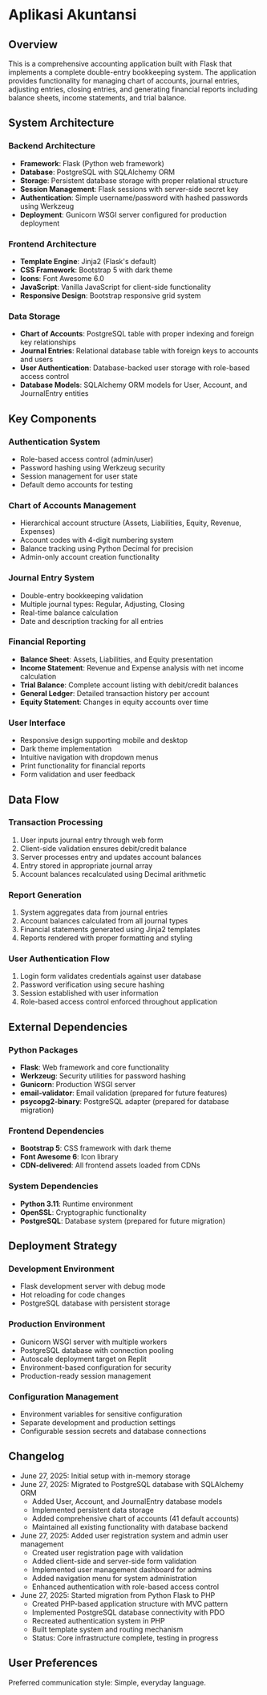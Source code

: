 # Aplikasi Akuntansi

## Overview

This is a comprehensive accounting application built with Flask that implements a complete double-entry bookkeeping system. The application provides functionality for managing chart of accounts, journal entries, adjusting entries, closing entries, and generating financial reports including balance sheets, income statements, and trial balance.

## System Architecture

### Backend Architecture
- **Framework**: Flask (Python web framework)
- **Database**: PostgreSQL with SQLAlchemy ORM
- **Storage**: Persistent database storage with proper relational structure
- **Session Management**: Flask sessions with server-side secret key
- **Authentication**: Simple username/password with hashed passwords using Werkzeug
- **Deployment**: Gunicorn WSGI server configured for production deployment

### Frontend Architecture
- **Template Engine**: Jinja2 (Flask's default)
- **CSS Framework**: Bootstrap 5 with dark theme
- **Icons**: Font Awesome 6.0
- **JavaScript**: Vanilla JavaScript for client-side functionality
- **Responsive Design**: Bootstrap responsive grid system

### Data Storage
- **Chart of Accounts**: PostgreSQL table with proper indexing and foreign key relationships
- **Journal Entries**: Relational database table with foreign keys to accounts and users
- **User Authentication**: Database-backed user storage with role-based access control
- **Database Models**: SQLAlchemy ORM models for User, Account, and JournalEntry entities

## Key Components

### Authentication System
- Role-based access control (admin/user)
- Password hashing using Werkzeug security
- Session management for user state
- Default demo accounts for testing

### Chart of Accounts Management
- Hierarchical account structure (Assets, Liabilities, Equity, Revenue, Expenses)
- Account codes with 4-digit numbering system
- Balance tracking using Python Decimal for precision
- Admin-only account creation functionality

### Journal Entry System
- Double-entry bookkeeping validation
- Multiple journal types: Regular, Adjusting, Closing
- Real-time balance calculation
- Date and description tracking for all entries

### Financial Reporting
- **Balance Sheet**: Assets, Liabilities, and Equity presentation
- **Income Statement**: Revenue and Expense analysis with net income calculation
- **Trial Balance**: Complete account listing with debit/credit balances
- **General Ledger**: Detailed transaction history per account
- **Equity Statement**: Changes in equity accounts over time

### User Interface
- Responsive design supporting mobile and desktop
- Dark theme implementation
- Intuitive navigation with dropdown menus
- Print functionality for financial reports
- Form validation and user feedback

## Data Flow

### Transaction Processing
1. User inputs journal entry through web form
2. Client-side validation ensures debit/credit balance
3. Server processes entry and updates account balances
4. Entry stored in appropriate journal array
5. Account balances recalculated using Decimal arithmetic

### Report Generation
1. System aggregates data from journal entries
2. Account balances calculated from all journal types
3. Financial statements generated using Jinja2 templates
4. Reports rendered with proper formatting and styling

### User Authentication Flow
1. Login form validates credentials against user database
2. Password verification using secure hashing
3. Session established with user information
4. Role-based access control enforced throughout application

## External Dependencies

### Python Packages
- **Flask**: Web framework and core functionality
- **Werkzeug**: Security utilities for password hashing
- **Gunicorn**: Production WSGI server
- **email-validator**: Email validation (prepared for future features)
- **psycopg2-binary**: PostgreSQL adapter (prepared for database migration)

### Frontend Dependencies
- **Bootstrap 5**: CSS framework with dark theme
- **Font Awesome 6**: Icon library
- **CDN-delivered**: All frontend assets loaded from CDNs

### System Dependencies
- **Python 3.11**: Runtime environment
- **OpenSSL**: Cryptographic functionality
- **PostgreSQL**: Database system (prepared for future migration)

## Deployment Strategy

### Development Environment
- Flask development server with debug mode
- Hot reloading for code changes
- PostgreSQL database with persistent storage

### Production Environment
- Gunicorn WSGI server with multiple workers
- PostgreSQL database with connection pooling
- Autoscale deployment target on Replit
- Environment-based configuration for security
- Production-ready session management

### Configuration Management
- Environment variables for sensitive configuration
- Separate development and production settings
- Configurable session secrets and database connections

## Changelog
- June 27, 2025: Initial setup with in-memory storage
- June 27, 2025: Migrated to PostgreSQL database with SQLAlchemy ORM
  - Added User, Account, and JournalEntry database models
  - Implemented persistent data storage
  - Added comprehensive chart of accounts (41 default accounts)
  - Maintained all existing functionality with database backend
- June 27, 2025: Added user registration system and admin user management
  - Created user registration page with validation
  - Added client-side and server-side form validation
  - Implemented user management dashboard for admins
  - Added navigation menu for system administration
  - Enhanced authentication with role-based access control
- June 27, 2025: Started migration from Python Flask to PHP
  - Created PHP-based application structure with MVC pattern
  - Implemented PostgreSQL database connectivity with PDO
  - Recreated authentication system in PHP
  - Built template system and routing mechanism
  - Status: Core infrastructure complete, testing in progress

## User Preferences

Preferred communication style: Simple, everyday language.